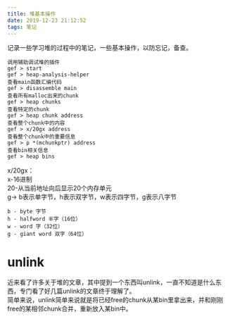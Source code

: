 ```yaml
---
title: 堆基本操作
date: 2019-12-23 21:12:52
tags: 笔记
---
```

<!-- more -->
记录一些学习堆的过程中的笔记，一些基本操作，以防忘记，备查。  

```Shell
调用辅助调试堆的插件
gef > start
gef > heap-analysis-helper  
查看main函数汇编代码  
gef > disassemble main  
查看所有malloc出来的chunk
gef > heap chunks
查看特定的chunk
gef > heap chunk address
查看整个chunk中的内容
gef > x/20gx address
查看整个chunk中的重要信息  
gef > p *(mchunkptr) address  
查看bin相关信息  
gef > heap bins  
```
x/20gx：  
x-16进制  
20-从当前地址向后显示20个内存单元  
g-> b表示单字节，h表示双字节，w表示四字节，g表示八字节  
```Shell
b - byte 字节  
h - halfword 半字（16位）  
w - word 字（32位）  
g - giant word 双字（64位）   
```
# unlink  
近来看了许多关于堆的文章，其中提到一个东西叫unlink，一直不知道是什么东西，专门看了好几篇unlink的文章终于理解了。  
简单来说，unlink简单来说就是将已经free的chunk从某bin里拿出来，并和刚刚free的某相邻chunk合并，重新放入某bin中。  
